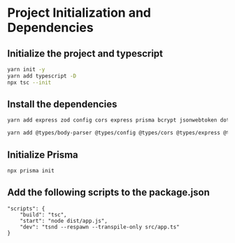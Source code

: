 # Project Initialization and Dependencies

## Initialize the project and typescript

```bash
yarn init -y
yarn add typescript -D
npx tsc --init
```

## Install the dependencies

```bash
yarn add express zod config cors express prisma bcrypt jsonwebtoken dotenv dayjs pino

yarn add @types/body-parser @types/config @types/cors @types/express @types/node @types/bcrypt @types/jsonwebtoken @types/pino ts-node-dev typescript -D
```

## Initialize Prisma

```bash
npx prisma init
```

## Add the following scripts to the package.json

```
"scripts": {
    "build": "tsc",
    "start": "node dist/app.js",
    "dev": "tsnd --respawn --transpile-only src/app.ts"
}
```